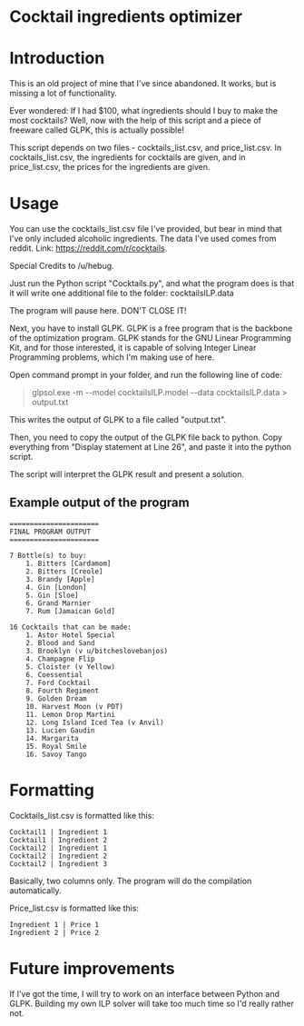 # Cocktail ingredients optimizer

# Introduction
This is an old project of mine that I've since abandoned. It works, but is missing a lot of functionality.

Ever wondered: If I had $100, what ingredients should I buy to make the most cocktails?
Well, now with the help of this script and a piece of freeware called GLPK, this is actually possible!

This script depends on two files - cocktails_list.csv, and price_list.csv. In cocktails_list.csv, the ingredients for cocktails are given, and in price_list.csv, the prices for the ingredients are given.

# Usage 

You can use the cocktails_list.csv file I've provided, but bear in mind that I've only included alcoholic ingredients. The data I've used comes from reddit. Link: https://reddit.com/r/cocktails.

Special Credits to /u/hebug.

Just run the Python script "Cocktails.py", and what the program does is that it will write one additional file to the folder: cocktailsILP.data

The program will pause here. DON'T CLOSE IT!

Next, you have to install GLPK. GLPK is a free program that is the backbone of the optimization program. GLPK stands for the GNU Linear Programming Kit, and for those interested, it is capable of solving Integer Linear Programming problems, which I'm making use of here.

Open command prompt in your folder, and run the following line of code:
> glpsol.exe -m --model cocktailsILP.model --data cocktailsILP.data > output.txt

This writes the output of GLPK to a file called "output.txt". 

Then, you need to copy the output of the GLPK file back to python. Copy everything from "Display statement at Line 26", and paste it into the python script.

The script will interpret the GLPK result and present a solution.

## Example output of the program

~~~~
======================
FINAL PROGRAM OUTPUT
======================

7 Bottle(s) to buy:
    1. Bitters [Cardamom]
    2. Bitters [Creole]
    3. Brandy [Apple]
    4. Gin [London]
    5. Gin [Sloe]
    6. Grand Marnier
    7. Rum [Jamaican Gold]

16 Cocktails that can be made:
    1. Astor Hotel Special
    2. Blood and Sand
    3. Brooklyn (v u/bitcheslovebanjos)
    4. Champagne Flip
    5. Cloister (v Yellow)
    6. Coessential
    7. Ford Cocktail
    8. Fourth Regiment
    9. Golden Dream
    10. Harvest Moon (v PDT)
    11. Lemon Drop Martini
    12. Long Island Iced Tea (v Anvil)
    13. Lucien Gaudin
    14. Margarita
    15. Royal Smile
    16. Savoy Tango
~~~~

# Formatting

Cocktails_list.csv is formatted like this:

~~~~
Cocktail1 | Ingredient 1
Cocktail1 | Ingredient 2
Cocktail2 | Ingredient 1
Cocktail2 | Ingredient 2
Cocktail2 | Ingredient 3
~~~~
Basically, two columns only. The program will do the compilation automatically.

Price_list.csv is formatted like this:
~~~~
Ingredient 1 | Price 1
Ingredient 2 | Price 2
~~~~

# Future improvements

If I've got the time, I will try to work on an interface between Python and GLPK. Building my own ILP solver will take too much time so I'd really rather not.